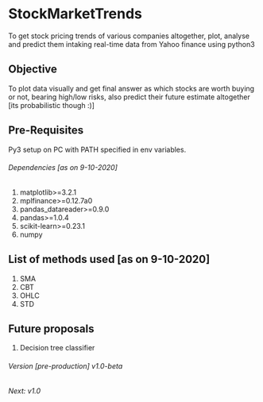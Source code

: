 # StockMarketTrends
To get stock pricing trends of various companies altogether, plot, analyse and predict them intaking real-time data from Yahoo finance using python3
## Objective
To plot data visually and get final answer as which stocks are worth buying or not, bearing high/low risks, also predict their future estimate altogether [its probabilistic though :)]
## Pre-Requisites
Py3 setup on PC with PATH specified in env variables.
###### Dependencies [as on 9-10-2020]
1. matplotlib>=3.2.1
2. mplfinance>=0.12.7a0
3. pandas_datareader>=0.9.0
4. pandas>=1.0.4
5. scikit-learn>=0.23.1
6. numpy
## List of methods used [as on 9-10-2020]
1. SMA
2. CBT
3. OHLC
4. STD
## Future proposals
1. Decision tree classifier
###### Version [pre-production] v1.0-beta
###### Next: v1.0
